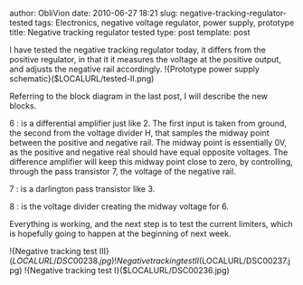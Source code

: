 author: ObliVion
date: 2010-06-27 18:21
slug: negative-tracking-regulator-tested
tags: Electronics, negative voltage regulator, power supply, prototype
title: Negative tracking regulator tested
type: post
template: post


I have tested the negative tracking regulator today, it differs from the
positive regulator, in that it it measures the voltage at the positive
output, and adjusts the negative rail accordingly.
!{Prototype power supply schematic}($LOCALURL/tested-II.png)
<br style="clear: both;" />

Referring to the block diagram in the last post, I will describe the new
blocks.

6
:  is a differential amplifier just like 2. The first input is taken
   from ground, the second from the voltage divider H, that samples the
   midway point between the positive and negative rail. The midway point
   is essentially 0V, as the positive and negative real should have
   equal opposite voltages. The difference amplifier will keep this
   midway point close to zero, by controlling, through the pass
   transistor 7, the voltage of the negative rail.

7
:  is a darlington pass transistor like 3.

8
:  is the voltage divider creating the midway voltage for 6.

Everything is working, and the next step is to test the current
limiters, which is hopefully going to happen at the beginning of next
week.


!{Negative tracking test III}($LOCALURL/DSC00238.jpg)
!{Negative tracking test II}($LOCALURL/DSC00237.jpg)
!{Negative tracking test I}($LOCALURL/DSC00236.jpg)

